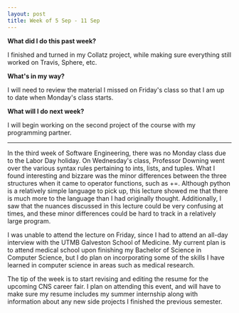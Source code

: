 ```yaml
---
layout: post
title: Week of 5 Sep - 11 Sep
---
```

<b>What did I do this past week?</b><br>
<p>I finished and turned in my Collatz project, while making sure everything still worked on Travis, Sphere, etc.</p>
<b>What's in my way?</b><br>
<p>I will need to review the material I missed on Friday's class so that I am up to date when Monday's class starts.</p>
<b>What will I do next week?</b><br>
<p>I will begin working on the second project of the course with my programming partner.</p>
<hr>
<p class="indented">In the third week of Software Engineering, there was no Monday class due to the Labor Day holiday. On Wednesday's class, Professor Downing went over the various syntax rules pertaining to ints, lists, and tuples. What I found interesting and bizzare was the minor differences between the three structures when it came to operator functions, such as +=. Although python is a relatively simple language to pick up, this lecture showed me that there is much more to the language than I had originally thought. Additionally, I saw that the nuances discussed in this lecture could be very confusing at times, and these minor differences could be hard to track in a relatively large program.</p><!--more-->
<p class="indented">I was unable to attend the lecture on Friday, since I had to attend an all-day interview with the UTMB Galveston School of Medicine. My current plan is to attend medical school upon finishing my Bachelor of Science in Computer Science, but I do plan on incorporating some of the skills I have learned in computer science in areas such as medical research.</p>
<p class="indented">The tip of the week is to start revising and editing the resume for the upcoming CNS career fair. I plan on attending this event, and will have to make sure my resume includes my summer internship along with information about any new side projects I finished the previous semester.</p>
